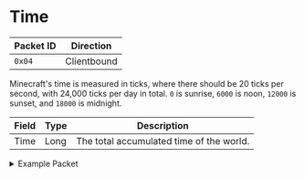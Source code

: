 # Time
| Packet ID | Direction |
| --- | --- |
| `0x04` | Clientbound |

Minecraft's time is measured in ticks, where there should be 20 ticks per second, with 24,000 ticks per day in total. `0` is sunrise, `6000` is noon, `12000` is sunset, and `18000` is midnight. 

| Field | Type | Description |
| --- | --- | --- |
| Time | Long | The total accumulated time of the world. |

<details>
    <summary>Example Packet</summary>

| Field | Value | 
| --- | --- |
| Time | 102000 |
</details>